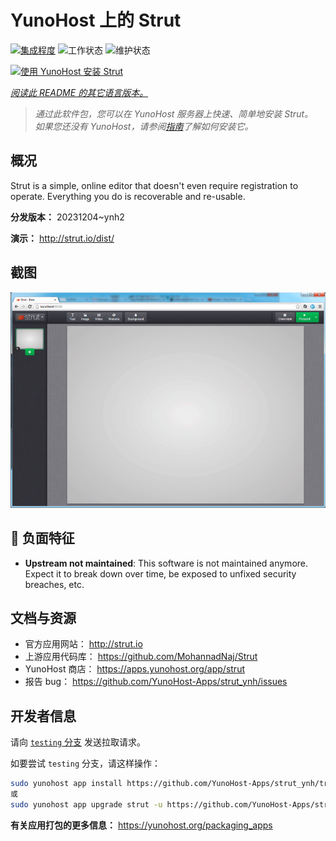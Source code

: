 <!--
注意：此 README 由 <https://github.com/YunoHost/apps/tree/master/tools/readme_generator> 自动生成
请勿手动编辑。
-->

# YunoHost 上的 Strut

[![集成程度](https://dash.yunohost.org/integration/strut.svg)](https://ci-apps.yunohost.org/ci/apps/strut/) ![工作状态](https://ci-apps.yunohost.org/ci/badges/strut.status.svg) ![维护状态](https://ci-apps.yunohost.org/ci/badges/strut.maintain.svg)

[![使用 YunoHost 安装 Strut](https://install-app.yunohost.org/install-with-yunohost.svg)](https://install-app.yunohost.org/?app=strut)

*[阅读此 README 的其它语言版本。](./ALL_README.md)*

> *通过此软件包，您可以在 YunoHost 服务器上快速、简单地安装 Strut。*  
> *如果您还没有 YunoHost，请参阅[指南](https://yunohost.org/install)了解如何安装它。*

## 概况

Strut is a simple, online editor that doesn't even require registration to operate. Everything you do is recoverable and re-usable.

**分发版本：** 20231204~ynh2

**演示：** <http://strut.io/dist/>

## 截图

![Strut 的截图](./doc/screenshots/screenshot.gif)

## :red_circle: 负面特征

- **Upstream not maintained**: This software is not maintained anymore. Expect it to break down over time, be exposed to unfixed security breaches, etc.

## 文档与资源

- 官方应用网站： <http://strut.io>
- 上游应用代码库： <https://github.com/MohannadNaj/Strut>
- YunoHost 商店： <https://apps.yunohost.org/app/strut>
- 报告 bug： <https://github.com/YunoHost-Apps/strut_ynh/issues>

## 开发者信息

请向 [`testing` 分支](https://github.com/YunoHost-Apps/strut_ynh/tree/testing) 发送拉取请求。

如要尝试 `testing` 分支，请这样操作：

```bash
sudo yunohost app install https://github.com/YunoHost-Apps/strut_ynh/tree/testing --debug
或
sudo yunohost app upgrade strut -u https://github.com/YunoHost-Apps/strut_ynh/tree/testing --debug
```

**有关应用打包的更多信息：** <https://yunohost.org/packaging_apps>
